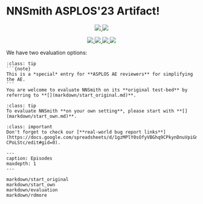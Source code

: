 # **NNSmith ASPLOS'23 Artifact!**

<p align="center">
    <a href="https://github.com/ganler/nnsmith-asplos-artifact"><img src="https://img.shields.io/badge/github-%23121011.svg?style=for-the-badge&logo=github&logoColor=white">
    <a href="https://github.com/ise-uiuc/nnsmith"><img src="https://img.shields.io/badge/OSS-dev-%23121011.svg?style=for-the-badge&logo=github&logoColor=white">
</p>

<p align="center">
    <a href="https://nnsmith-asplos.readthedocs.io/"><img src="https://github.com/ganler/nnsmith-asplos-artifact/actions/workflows/doc.yaml/badge.svg">
    <a href="https://arxiv.org/abs/2207.13066"><img src="https://img.shields.io/badge/arXiv-2207.13066-b31b1b.svg">
    <a href="https://hub.docker.com/repository/docker/ganler/nnsmith-asplos23-ae"><img src="https://img.shields.io/docker/image-size/ganler/nnsmith-asplos23-ae">
    <a href="https://github.com/ganler/nnsmith-asplos-artifact/blob/main/LICENSE"><img src="https://img.shields.io/badge/License-Apache_2.0-blue.svg"></a>
</p>

We have two evaluation options:

``````{admonition} **Option 1: Evaluate on the *original* test-bed**
:class: tip
```{note}
This is a *special* entry for **ASPLOS AE reviewers** for simplifying the AE.
```
You are welcome to evaluate NNSmith on its **original test-bed** by referring to **[](markdown/start_original.md)**.
``````

```{admonition} **Option 2: Evaluate on your *own* machine**
:class: tip
To evaluate NNSmith **on your own setting**, please start with **[](markdown/start_own.md)**.
```

```{admonition} **Bug report links!**
:class: important
Don't forget to check our [**real-world bug report links**](https://docs.google.com/spreadsheets/d/1gzMPlY0sOfyVBGhq9CPkynDnuVpiGm7JpFQ-CPoLStc/edit#gid=0).
```

```{toctree}
---
caption: Episodes
maxdepth: 1
---

markdown/start_original
markdown/start_own
markdown/evaluation
markdown/rdmore
```
